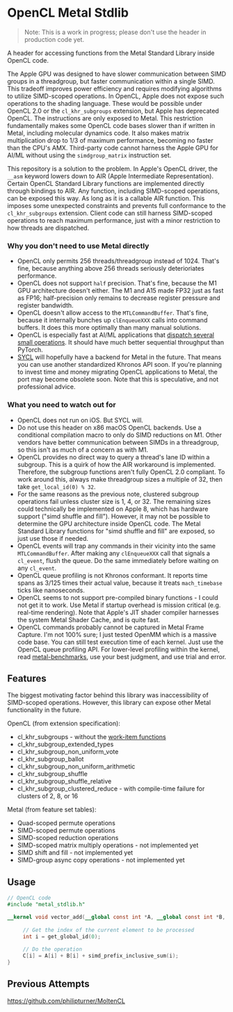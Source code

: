 # OpenCL Metal Stdlib

> Note: This is a work in progress; please don't use the header in production code yet.

A header for accessing functions from the Metal Standard Library inside OpenCL code.

The Apple GPU was designed to have slower communication between SIMD groups in a threadgroup, but faster communication within a single SIMD. This tradeoff improves power efficiency and requires modifying algorithms to utilize SIMD-scoped operations. In OpenCL, Apple does not expose such operations to the shading language. These would be possible under OpenCL 2.0 or the `cl_khr_subgroups` extension, but Apple has deprecated OpenCL. The instructions are only exposed to Metal. This restriction fundamentally makes some OpenCL code bases slower than if written in Metal, including molecular dynamics code. It also makes matrix multiplication drop to 1/3 of maximum performance, becoming no faster than the CPU's AMX. Third-party code cannot harness the Apple GPU for AI/ML without using the `simdgroup_matrix` instruction set.

This repository is a solution to the problem. In Apple's OpenCL driver, the `__asm` keyword lowers down to AIR (Apple Intermediate Representation). Certain OpenCL Standard Library functions are implemented directly through bindings to AIR. Any function, including SIMD-scoped operations, can be exposed this way. As long as it is a callable AIR function. This imposes some unexpected constraints and prevents full conformance to the `cl_khr_subgroups` extension. Client code can still harness SIMD-scoped operations to reach maximum performance, just with a minor restriction to how threads are dispatched.

### Why you don't need to use Metal directly

- OpenCL only permits 256 threads/threadgroup instead of 1024. That's fine, because anything above 256 threads seriously deterioriates performance.
- OpenCL does not support `half` precision. That's fine, because the M1 GPU architecture doesn't either. The M1 and A15 made FP32 just as fast as FP16; half-precision only remains to decrease register pressure and register bandwidth.
- OpenCL doesn't allow access to the `MTLCommandBuffer`. That's fine, because it internally bunches up `clEnqueueXXX` calls into command buffers. It does this more optimally than many manual solutions.
- OpenCL is especially fast at AI/ML applications that [dispatch several small operations](https://github.com/philipturner/metal-experiment-1). It should have much better sequential throughput than PyTorch.
- [SYCL](https://registry.khronos.org/SYCL/specs/sycl-2020/html/sycl-2020.html#introduction) will hopefully have a backend for Metal in the future. That means you can use another standardized Khronos API soon. If you're planning to invest time and money migrating OpenCL applications to Metal, the port may become obsolete soon. Note that this is speculative, and not professional advice.

### What you need to watch out for

- OpenCL does not run on iOS. But SYCL will.
- Do not use this header on x86 macOS OpenCL backends. Use a conditional compilation macro to only do SIMD reductions on M1. Other vendors have better communication between SIMDs in a threadgroup, so this isn't as much of a concern as with M1.
- OpenCL provides no direct way to query a thread's lane ID within a subgroup. This is a quirk of how the AIR workaround is implemented. Therefore, the subgroup functions aren't fully OpenCL 2.0 compliant. To work around this, always make threadgroup sizes a multiple of 32, then take `get_local_id(0) % 32`.
- For the same reasons as the previous note, clustered subgroup operations fail unless cluster size is 1, 4, or 32. The remaining sizes could technically be implemented on Apple 8, which has hardware support ("simd shuffle and fill"). However, it may not be possible to determine the GPU architecture inside OpenCL code. The Metal Standard Library functions for "simd shuffle and fill" are exposed, so just use those if needed.
- OpenCL events will trap any commands in their vicinity into the same `MTLCommandBuffer`. After making any `clEnqueueXXX` call that signals a `cl_event`, flush the queue. Do the same immediately before waiting on any `cl_event`.
- OpenCL queue profiling is not Khronos conformant. It reports time spans as 3/125 times their actual value, because it treats `mach_timebase` ticks like nanoseconds.
- OpenCL seems to not support pre-compiled binary functions - I could not get it to work. Use Metal if startup overhead is mission critical (e.g. real-time rendering). Note that Apple's JIT shader compiler harnesses the system Metal Shader Cache, and is quite fast.
- OpenCL commands probably cannot be captured in Metal Frame Capture. I'm not 100% sure; I just tested OpenMM which is a massive code base. You can still test execution time of each kernel. Just use the OpenCL queue profiling API. For lower-level profiling within the kernel, read [metal-benchmarks](https://github.com/philipturner/metal-benchmarks), use your best judgment, and use trial and error.

## Features

The biggest motivating factor behind this library was inaccessibility of SIMD-scoped operations. However, this library can expose other Metal functionality in the future.

OpenCL (from extension specification):
- cl_khr_subgroups - without the [work-item functions](https://registry.khronos.org/OpenCL/specs/3.0-unified/html/OpenCL_Ext.html#cl_khr_subgroups-additions-to-section-6.13.1-work-item-functions)
- cl_khr_subgroup_extended_types
- cl_khr_subgroup_non_uniform_vote
- cl_khr_subgroup_ballot
- cl_khr_subgroup_non_uniform_arithmetic
- cl_khr_subgroup_shuffle
- cl_khr_subgroup_shuffle_relative
- cl_khr_subgroup_clustered_reduce - with compile-time failure for clusters of 2, 8, or 16

Metal (from feature set tables):
- Quad-scoped permute operations
- SIMD-scoped permute operations
- SIMD-scoped reduction operations
- SIMD-scoped matrix multiply operations - not implemented yet
- SIMD shift and fill - not implemented yet
- SIMD-group async copy operations - not implemented yet

## Usage

```opencl
// OpenCL code
#include "metal_stdlib.h"

__kernel void vector_add(__global const int *A, __global const int *B, __global int *C) {
  
     // Get the index of the current element to be processed
     int i = get_global_id(0);
  
     // Do the operation
     C[i] = A[i] + B[i] + simd_prefix_inclusive_sum(i);
}
```

## Previous Attempts

https://github.com/philipturner/MoltenCL
